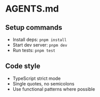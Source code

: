 # AGENTS.md

## Setup commands

- Install deps: `pnpm install`
- Start dev server: `pnpm dev`
- Run tests: `pnpm test`

## Code style

- TypeScript strict mode
- Single quotes, no semicolons
- Use functional patterns where possible
